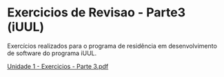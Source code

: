# Exercicios de Revisao - Parte3 (iUUL)

Exercícios realizados para o programa de residência em desenvolvimento de software do programa iUUL.

[Unidade 1 - Exercicios - Parte 3.pdf](https://github.com/silveiraluisf/ExerciciosRevisaoParte3/files/10211752/Unidade.1.-.Exercicios.-.Parte.3.pdf)
